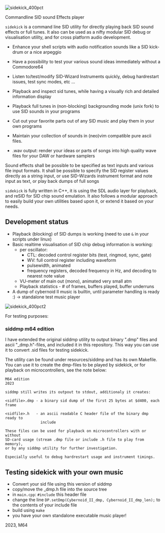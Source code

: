 ![sidekick_400pct](https://github.com/M64GitHub/sidekick/assets/84202356/d9647fd1-f9c8-4a4e-bdc5-d9caebd62538)

Commandline SID sound Effects player  

`sidekick` is a command line SID utility for directly playing back SID sound effects or full tunes. It also can be used as a nifty modular SID debug or visualisation utility, and for cross platform audio development.  
 - Enhance your shell scripts with audio notification sounds like a SID kick-drum or a nice arpeggio
 - Have a possibility to test your various sound ideas immediately without a Commodore64
 - Listen to/test/modify SID-Wizard Instruments quickly, debug hardrestart issues, test sync modes, etc ...
 - Playback and inspect sid tunes, while having a visually rich and detailed information display
 - Playback full tunes in (non-blocking) backgrounding mode (unix fork) to use SID sounds in your programs
 - Cut out your favorite parts out of any SID music and play them in your own programs
   
 - Maintain your collection of sounds in (neo)vim compatible pure ascii files.
 - .wav output: render your ideas or parts of songs into high quality wave files for your DAW or hardware samplers

Sound effects shall be possible to be specified as text inputs and various file input formats.
It shall be possible to specify the SID register values directly as a string input, or use 
SID-Wizards instrument format and note input as text, or play back dumps of full songs

`sidekick` is fully written in C++, it is using the SDL audio layer for playback, and reSID for SID chip sound emulation.
It also follows a modular approach to easily build your own utilities based upon it, or extend it based on your needs.

## Development status
 - Playback (blocking) of SID dumps is working (need to use `&` in your scripts under linux)
 - Basic realtime visualisation of SID chip debug information is working:
   - per oscillator:
     - CTL: decoded control register bits (test, ringmod, sync, gate)
     - WV: full control register including waveform
     - pulsewidth, animated
     - frequency registers, decoded frequency in Hz, and decoding to nearest note value
   - VU-meter of main out (mono), animated very small atm
   - Playback statistics - # of frames, buffers played, buffer underruns
 - A dump of cybernoid II music is builtin, until parameter handling is ready :) -> standalone test music player

![sidekick_400pct2](https://github.com/M64GitHub/sidekick/assets/84202356/4dbe95e7-6185-4245-9c69-4d633dfd78f1)


For testing purposes:

### siddmp m64 edition

I have extended the original siddmp utility to output binary ".dmp" files and ascii "_dmp.h"-files, 
and included it in this repository. This way you can use it to convert .sid files for testing sidekick.

The utility can be found under resources/siddmp and has its own Makefile. You
can use it to create the dmp-files to be played by sidekick, or for playback on microcontrollers, see the note below:

```
M64 edition                                                                2023

siddmp still writes its outpout to stdout, additionaly it creates:

<sidfile>.dmp - a binary sid dump of the first 25 bytes at $d400, each frame

<sidfile>.h   - an ascii readable C header file of the binary dmp ready to 
                include

These files can be used for playback on microcontrollers with or without 
SD-card usage (stream .dmp file or include .h file to play from memory),
or by any siddmp utility for further investigation.

Especially useful to debug hardrestart usage and instrument timings.
```

## Testing sidekick with your own music

 - Convert your sid file using this version of siddmp
 - copy/move the _dmp.h file into the source tree
 - in `main.cpp`: `#include` this header file
 - change the line `DP.setDmp(Cybernoid_II_dmp, Cybernoid_II_dmp_len);` to the contents of your include file
 - build using `make`
 - you have your own standalone executable music player!

2023, M64
